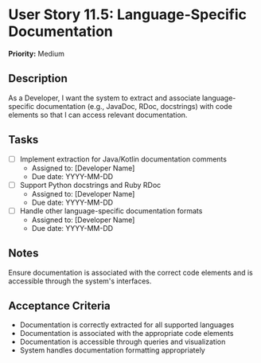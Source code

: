 # User Story 11.5: Language-Specific Documentation

**Priority:** Medium

## Description
As a Developer, I want the system to extract and associate language-specific documentation (e.g., JavaDoc, RDoc, docstrings) with code elements so that I can access relevant documentation.

## Tasks
- [ ] Implement extraction for Java/Kotlin documentation comments
  - Assigned to: [Developer Name]
  - Due date: YYYY-MM-DD
- [ ] Support Python docstrings and Ruby RDoc
  - Assigned to: [Developer Name]
  - Due date: YYYY-MM-DD
- [ ] Handle other language-specific documentation formats
  - Assigned to: [Developer Name]
  - Due date: YYYY-MM-DD

## Notes
Ensure documentation is associated with the correct code elements and is accessible through the system's interfaces.

## Acceptance Criteria
- Documentation is correctly extracted for all supported languages
- Documentation is associated with the appropriate code elements
- Documentation is accessible through queries and visualization
- System handles documentation formatting appropriately